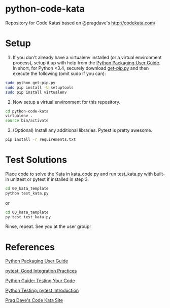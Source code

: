 # python-code-kata
Repository for Code Katas based on @pragdave's http://codekata.com/


# Setup

1. If you don't already have a virtualenv installed (or a virtual environment process), setup it up with help from the [Python Packaging User Guide](https://packaging.python.org/en/latest/installing.html#virtual-environments).  In short, for Python <3.4, securely download [get-pip.py](https://raw.github.com/pypa/pip/master/contrib/get-pip.py) and then execute the following (omit sudo if you can):

```bash
sudo python get-pip.py
sudo pip install -U setuptools
sudo pip install virtualenv
```

2. Now setup a virtual environment for this repository.

```bash
cd python-code-kata
virtualenv .
source bin/activate
```

3. (Optional) Install any additional libraries.  Pytest is pretty awesome.

```bash
pip install -r requirements.txt
```


# Test Solutions

Place code to solve the Kata in kata_code.py and run test_kata.py with built-in unittest or pytest if installed in step 3.

```bash
cd 00_kata_template
python test_kata.py
```
or
```bash
cd 00_kata_template
py.test test_kata.py
```

Rinse, repeat.  See you at the user group!


# References

[Python Packaging User Guide](https://packaging.python.org/en/latest/installing.html#virtual-environments)

[pytest: Good Integration Practices](http://pytest.org/latest/goodpractises.html#goodpractises)

[Python Guide: Testing Your Code](http://docs.python-guide.org/en/latest/writing/tests/)

[Python Testing: pytest Introduction](http://pythontesting.net/framework/pytest/pytest-introduction/)

[Prag Dave's Code Kata Site](http://codekata.com/)